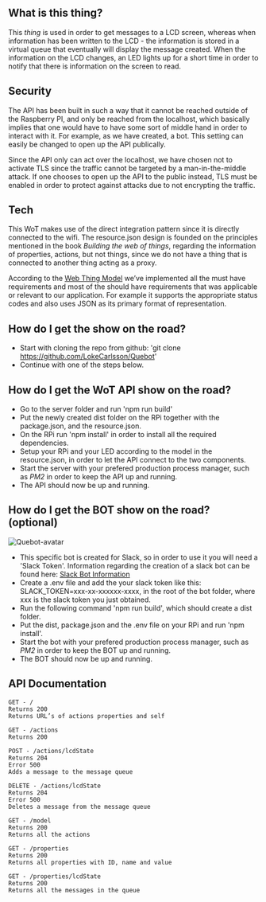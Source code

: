 ## What is this thing?
This *thing* is used in order to get messages to a LCD screen, whereas when information has been written to the LCD - the information is stored in a virtual queue that eventually will display the message created. When the information on the LCD changes, an LED lights up for a short time in order to notify that there is information on the screen to read.

## Security
The API has been built in such a way that it cannot be reached outside of the Raspberry PI, and only be reached from the localhost, which basically implies that one would have to have some sort of middle hand in order to interact with it. For example, as we have created, a bot. This setting can easily be changed to open up the API publically. 

Since the API only can act over the localhost, we have chosen not to activate TLS since the traffic cannot be targeted by a man-in-the-middle attack. If one chooses to open up the API to the public instead, TLS must be enabled in order to protect against attacks due to not encrypting the traffic.

## Tech
This WoT makes use of the direct integration pattern since it is directly connected to the wifi. The resource.json design is founded on the principles mentioned in the book *Building the web of things*, regarding the information of properties, actions, but not things, since we do not have a thing that is connected to another thing acting as a proxy.

According to the [Web Thing Model](https://www.w3.org/Submission/wot-model/) we’ve implemented all the must have requirements and most of the should have requirements that was applicable or relevant to our application. For example it supports the appropriate status codes and also uses JSON as its primary format of representation.

## How do I get the show on the road?
* Start with cloning the repo from github: 'git clone https://github.com/LokeCarlsson/Quebot'
* Continue with one of the steps below.

## How do I get the WoT API show on the road?
* Go to the server folder and run 'npm run build'
* Put the newly created dist folder on the RPi together with the package.json, and the resource.json.
* On the RPi run 'npm install' in order to install all the required dependencies. 
* Setup your RPi and your LED according to the model in the resource.json, in order to let the API connect to the two components.
* Start the server with your prefered production process manager, such as *PM2* in order to keep the API up and running.
* The API should now be up and running.

## How do I get the BOT show on the road? (optional)
![Quebot-avatar](http://i.imgur.com/Xe4Pc5P.png)
* This specific bot is created for Slack, so in order to use it you will need a 'Slack Token'. Information regarding the creation of a slack bot can be found here: [Slack Bot Information](https://api.slack.com/bot-users)
* Create a .env file and add the your slack token like this: SLACK_TOKEN=xxx-xx-xxxxxx-xxxx, in the root of the bot folder, where xxx is the slack token you just obtained.
* Run the following command 'npm run build', which should create a dist folder. 
* Put the dist, package.json and the .env file on your RPi and run 'npm install'.
* Start the bot with your prefered production process manager, such as *PM2* in order to keep the BOT up and running.
* The BOT should now be up and running.

## API Documentation

    GET - /
    Returns 200
    Returns URL’s of actions properties and self

    GET - /actions
    Returns 200

    POST - /actions/lcdState
    Returns 204
    Error 500
    Adds a message to the message queue

    DELETE - /actions/lcdState
    Returns 204
    Error 500
    Deletes a message from the message queue

    GET - /model
    Returns 200
    Returns all the actions

    GET - /properties
    Returns 200
    Returns all properties with ID, name and value

    GET - /properties/lcdState
    Returns 200
    Returns all the messages in the queue

